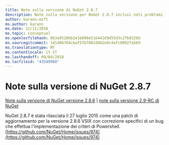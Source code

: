 ```yaml
---
title: Note sulla versione di NuGet 2.8.7
description: Note sulla versione per NuGet 2.8.7 inclusi noti problemi, correzioni di bug, funzionalità aggiunte e dcr.
author: karann-msft
ms.author: karann
ms.date: 11/11/2016
ms.topic: conceptual
ms.openlocfilehash: 0b3a9520bb2e1b898e51644169d55d3c2fb8220d
ms.sourcegitcommit: 1d1406764c6af5fb7801d462e0c4afc9092fa569
ms.translationtype: MT
ms.contentlocale: it-IT
ms.lasthandoff: 09/04/2018
ms.locfileid: "43549988"
---
```

# <a name="nuget-287-release-notes"></a>Note sulla versione di NuGet 2.8.7

[Note sulla versione di NuGet versione 2.8.6](../release-notes/nuget-2.8.6.md) | [note sulla versione 2.9-RC di NuGet](../release-notes/nuget-2.9-RC.md)

NuGet 2.8.7 è stata rilasciata il 27 luglio 2015 come una patch di aggiornamento per la versione 2.8.6 VSIX con correzione specifici di un bug che effettua l'implementazione dei criteri di Powershell.
[https://github.com/NuGet/Home/issues/974](https://github.com/NuGet/Home/issues/974)